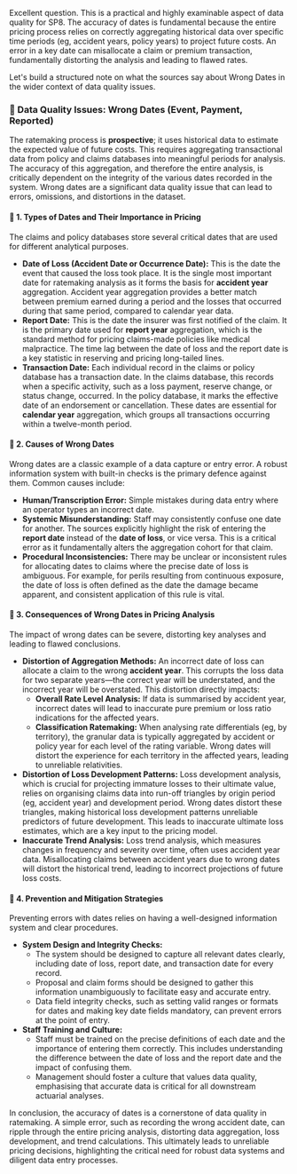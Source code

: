 Excellent question. This is a practical and highly examinable aspect of data quality for SP8. The accuracy of dates is fundamental because the entire pricing process relies on correctly aggregating historical data over specific time periods (eg, accident years, policy years) to project future costs. An error in a key date can misallocate a claim or premium transaction, fundamentally distorting the analysis and leading to flawed rates.

Let's build a structured note on what the sources say about Wrong Dates in the wider context of data quality issues.

### **📗 Data Quality Issues: Wrong Dates (Event, Payment, Reported)**

The ratemaking process is **prospective**; it uses historical data to estimate the expected value of future costs. This requires aggregating transactional data from policy and claims databases into meaningful periods for analysis. The accuracy of this aggregation, and therefore the entire analysis, is critically dependent on the integrity of the various dates recorded in the system. Wrong dates are a significant data quality issue that can lead to errors, omissions, and distortions in the dataset.

#### **🔹 1\. Types of Dates and Their Importance in Pricing**

The claims and policy databases store several critical dates that are used for different analytical purposes.

* **Date of Loss (Accident Date or Occurrence Date):** This is the date the event that caused the loss took place. It is the single most important date for ratemaking analysis as it forms the basis for **accident year** aggregation. Accident year aggregation provides a better match between premium earned during a period and the losses that occurred during that same period, compared to calendar year data.  
* **Report Date:** This is the date the insurer was first notified of the claim. It is the primary date used for **report year** aggregation, which is the standard method for pricing claims-made policies like medical malpractice. The time lag between the date of loss and the report date is a key statistic in reserving and pricing long-tailed lines.  
* **Transaction Date:** Each individual record in the claims or policy database has a transaction date. In the claims database, this records when a specific activity, such as a loss payment, reserve change, or status change, occurred. In the policy database, it marks the effective date of an endorsement or cancellation. These dates are essential for **calendar year** aggregation, which groups all transactions occurring within a twelve-month period.

#### **🔹 2\. Causes of Wrong Dates**

Wrong dates are a classic example of a data capture or entry error. A robust information system with built-in checks is the primary defence against them. Common causes include:

* **Human/Transcription Error:** Simple mistakes during data entry where an operator types an incorrect date.  
* **Systemic Misunderstanding:** Staff may consistently confuse one date for another. The sources explicitly highlight the risk of entering the **report date** instead of the **date of loss**, or vice versa. This is a critical error as it fundamentally alters the aggregation cohort for that claim.  
* **Procedural Inconsistencies:** There may be unclear or inconsistent rules for allocating dates to claims where the precise date of loss is ambiguous. For example, for perils resulting from continuous exposure, the date of loss is often defined as the date the damage became apparent, and consistent application of this rule is vital.

#### **🔹 3\. Consequences of Wrong Dates in Pricing Analysis**

The impact of wrong dates can be severe, distorting key analyses and leading to flawed conclusions.

* **Distortion of Aggregation Methods:** An incorrect date of loss can allocate a claim to the wrong **accident year**. This corrupts the loss data for two separate years—the correct year will be understated, and the incorrect year will be overstated. This distortion directly impacts:  
  * **Overall Rate Level Analysis:** If data is summarised by accident year, incorrect dates will lead to inaccurate pure premium or loss ratio indications for the affected years.  
  * **Classification Ratemaking:** When analysing rate differentials (eg, by territory), the granular data is typically aggregated by accident or policy year for each level of the rating variable. Wrong dates will distort the experience for each territory in the affected years, leading to unreliable relativities.  
* **Distortion of Loss Development Patterns:** Loss development analysis, which is crucial for projecting immature losses to their ultimate value, relies on organising claims data into run-off triangles by origin period (eg, accident year) and development period. Wrong dates distort these triangles, making historical loss development patterns unreliable predictors of future development. This leads to inaccurate ultimate loss estimates, which are a key input to the pricing model.  
* **Inaccurate Trend Analysis:** Loss trend analysis, which measures changes in frequency and severity over time, often uses accident year data. Misallocating claims between accident years due to wrong dates will distort the historical trend, leading to incorrect projections of future loss costs.

#### **🔹 4\. Prevention and Mitigation Strategies**

Preventing errors with dates relies on having a well-designed information system and clear procedures.

* **System Design and Integrity Checks:**  
  * The system should be designed to capture all relevant dates clearly, including date of loss, report date, and transaction date for every record.  
  * Proposal and claim forms should be designed to gather this information unambiguously to facilitate easy and accurate entry.  
  * Data field integrity checks, such as setting valid ranges or formats for dates and making key date fields mandatory, can prevent errors at the point of entry.  
* **Staff Training and Culture:**  
  * Staff must be trained on the precise definitions of each date and the importance of entering them correctly. This includes understanding the difference between the date of loss and the report date and the impact of confusing them.  
  * Management should foster a culture that values data quality, emphasising that accurate data is critical for all downstream actuarial analyses.

In conclusion, the accuracy of dates is a cornerstone of data quality in ratemaking. A simple error, such as recording the wrong accident date, can ripple through the entire pricing analysis, distorting data aggregation, loss development, and trend calculations. This ultimately leads to unreliable pricing decisions, highlighting the critical need for robust data systems and diligent data entry processes.

